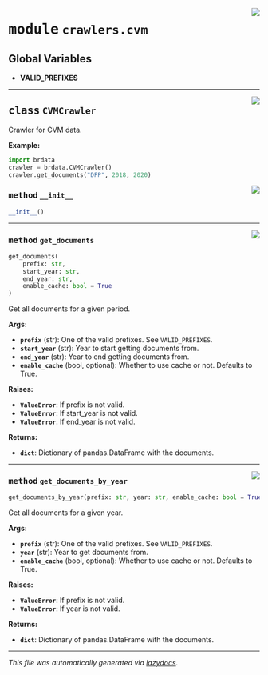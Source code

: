<!-- markdownlint-disable -->

<a href="https://github.com/gabrielguarisa/brdata/blob/main/brdata/crawlers/cvm.py#L0"><img align="right" style="float:right;" src="https://img.shields.io/badge/-source-cccccc?style=flat-square"></a>

# <kbd>module</kbd> `crawlers.cvm`




**Global Variables**
---------------
- **VALID_PREFIXES**


---

<a href="https://github.com/gabrielguarisa/brdata/blob/main/brdata/crawlers/cvm.py#L9"><img align="right" style="float:right;" src="https://img.shields.io/badge/-source-cccccc?style=flat-square"></a>

## <kbd>class</kbd> `CVMCrawler`
Crawler for CVM data. 



**Example:**
 

```python
import brdata
crawler = brdata.CVMCrawler()
crawler.get_documents("DFP", 2018, 2020)
``` 

<a href="https://github.com/gabrielguarisa/brdata/blob/main/brdata/crawlers/cvm.py#L21"><img align="right" style="float:right;" src="https://img.shields.io/badge/-source-cccccc?style=flat-square"></a>

### <kbd>method</kbd> `__init__`

```python
__init__()
```








---

<a href="https://github.com/gabrielguarisa/brdata/blob/main/brdata/crawlers/cvm.py#L85"><img align="right" style="float:right;" src="https://img.shields.io/badge/-source-cccccc?style=flat-square"></a>

### <kbd>method</kbd> `get_documents`

```python
get_documents(
    prefix: str,
    start_year: str,
    end_year: str,
    enable_cache: bool = True
)
```

Get all documents for a given period. 



**Args:**
 
 - <b>`prefix`</b> (str):  One of the valid prefixes. See `VALID_PREFIXES`. 
 - <b>`start_year`</b> (str):  Year to start getting documents from. 
 - <b>`end_year`</b> (str):  Year to end getting documents from. 
 - <b>`enable_cache`</b> (bool, optional):  Whether to use cache or not. Defaults to True. 



**Raises:**
 
 - <b>`ValueError`</b>:  If prefix is not valid. 
 - <b>`ValueError`</b>:  If start_year is not valid. 
 - <b>`ValueError`</b>:  If end_year is not valid. 



**Returns:**
 
 - <b>`dict`</b>:  Dictionary of pandas.DataFrame with the documents. 

---

<a href="https://github.com/gabrielguarisa/brdata/blob/main/brdata/crawlers/cvm.py#L42"><img align="right" style="float:right;" src="https://img.shields.io/badge/-source-cccccc?style=flat-square"></a>

### <kbd>method</kbd> `get_documents_by_year`

```python
get_documents_by_year(prefix: str, year: str, enable_cache: bool = True)
```

Get all documents for a given year. 



**Args:**
 
 - <b>`prefix`</b> (str):  One of the valid prefixes. See `VALID_PREFIXES`. 
 - <b>`year`</b> (str):  Year to get documents from. 
 - <b>`enable_cache`</b> (bool, optional):  Whether to use cache or not. Defaults to True. 



**Raises:**
 
 - <b>`ValueError`</b>:  If prefix is not valid. 
 - <b>`ValueError`</b>:  If year is not valid. 



**Returns:**
 
 - <b>`dict`</b>:  Dictionary of pandas.DataFrame with the documents. 




---

_This file was automatically generated via [lazydocs](https://github.com/ml-tooling/lazydocs)._
